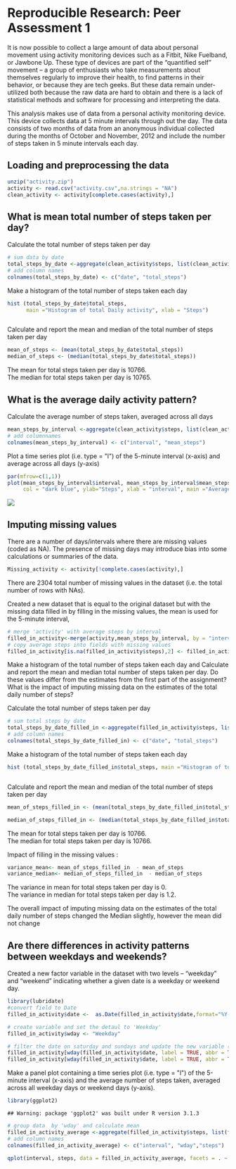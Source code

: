 # Reproducible Research: Peer Assessment 1

It is now possible to collect a large amount of data about personal movement using activity monitoring devices such as a Fitbit, Nike Fuelband, or Jawbone Up. These type of devices are part of the “quantified self” movement – a group of enthusiasts who take measurements about themselves regularly to improve their health, to find patterns in their behavior, or because they are tech geeks. But these data remain under-utilized both because the raw data are hard to obtain and there is a lack of statistical methods and software for processing and interpreting the data.

This analysis makes use of data from a personal activity monitoring device. This device collects data at 5 minute intervals through out the day. The data consists of two months of data from an anonymous individual collected during the months of October and November, 2012 and include the number of steps taken in 5 minute intervals each day.

## Loading and preprocessing the data

```r
unzip("activity.zip")
activity <- read.csv("activity.csv",na.strings = "NA")
clean_activity <- activity[complete.cases(activity),]
```


## What is mean total number of steps taken per day?

Calculate the total number of steps taken per day

```r
# sum data by date 
total_steps_by_date <-aggregate(clean_activity$steps, list(clean_activity$date), FUN = sum)
# add column names
colnames(total_steps_by_date) <- c("date", "total_steps")
```

Make a histogram of the total number of steps taken each day

```r
hist (total_steps_by_date$total_steps, 
      main ="Histogram of total Daily activity", xlab = "Steps")
```

<img src="PA1_template_files/figure-html/unnamed-chunk-3-1.png" title="" alt="" style="display: block; margin: auto;" />



Calculate and report the mean and median of the total number of steps taken per day

```r
mean_of_steps <- (mean(total_steps_by_date$total_steps))
median_of_steps <- (median(total_steps_by_date$total_steps))
```

The mean for total steps taken per day is 10766.  
The median for total steps taken per day is 10765.


## What is the average daily activity pattern?

Calculate the average number of steps taken, averaged across all days


```r
mean_steps_by_interval <-aggregate(clean_activity$steps, list(clean_activity$interval), FUN = mean)
# add columnnames
colnames(mean_steps_by_interval) <- c("interval", "mean_steps")
```

Plot a time series plot (i.e. type = "l") of the 5-minute interval (x-axis) and average across all days (y-axis)


```r
par(mfrow=c(1,1)) 
plot(mean_steps_by_interval$interval, mean_steps_by_interval$mean_steps, type="l", 
     col = "dark blue", ylab="Steps", xlab = "interval", main ="Average activity")
```

![](PA1_template_files/figure-html/unnamed-chunk-6-1.png) 

## Imputing missing values

There are a number of days/intervals where there are missing values (coded as NA). The presence of missing days may introduce bias into some calculations or summaries of the data.

```r
Missing_activity <- activity[!complete.cases(activity),]
```

There are  2304 total number of missing values in the dataset (i.e. the total number of rows with NAs).  


Created a new dataset that is equal to the original dataset but with the missing data filled in by filling in the missing values, the mean is used for the 5-minute interval, 

```r
# merge 'activity' with average steps by interval
filled_in_activity<-merge(activity,mean_steps_by_interval, by = "interval")
# copy average steps into fields with missing values
filled_in_activity[is.na(filled_in_activity$steps),2] <- filled_in_activity[is.na(filled_in_activity$steps),4]
```

Make a histogram of the total number of steps taken each day and Calculate and report the mean and median total number of steps taken per day. Do these values differ from the estimates from the first part of the assignment? What is the impact of imputing missing data on the estimates of the total daily number of steps?


Calculate the total number of steps taken per day

```r
# sum total steps by date
total_steps_by_date_filled_in <-aggregate(filled_in_activity$steps, list(filled_in_activity$date), FUN = sum)
# add column names
colnames(total_steps_by_date_filled_in) <- c("date", "total_steps")
```

Make a histogram of the total number of steps taken each day

```r
hist (total_steps_by_date_filled_in$total_steps, main ="Histogram of total Daily activity", xlab = "Steps")
```

<img src="PA1_template_files/figure-html/unnamed-chunk-10-1.png" title="" alt="" style="display: block; margin: auto;" />

Calculate and report the mean and median of the total number of steps taken per day

```r
mean_of_steps_filled_in <- (mean(total_steps_by_date_filled_in$total_steps))

median_of_steps_filled_in <- (median(total_steps_by_date_filled_in$total_steps))
```

The mean for total steps taken per day is 10766.  
The median for total steps taken per day is 10766.

Impact of filling in the missing values :

```r
variance_mean<- mean_of_steps_filled_in  - mean_of_steps
variance_median<- median_of_steps_filled_in  - median_of_steps
```
The variance in mean for total steps taken per day is 0.  
The variance in median for total steps taken per day is 1.2.

The overall impact of imputing missing data on the estimates of the total daily number of steps changed the Median slightly, however the mean did not change

## Are there differences in activity patterns between weekdays and weekends?

Created a new factor variable in the dataset with two levels – “weekday” and “weekend” indicating whether a given date is a weekday or weekend day.


```r
library(lubridate)
#convert field to Date
filled_in_activity$date <-  as.Date(filled_in_activity$date,format="%Y-%m-%d")

# create variable and set the detaul to 'Weekday'
filled_in_activity$wday <- "Weekday"

# filter the date on saturday and sundays and update the new variable (wday) to 'Weekend'
filled_in_activity[wday(filled_in_activity$date, label = TRUE, abbr = TRUE) == "Sun",5] <- "Weekend"
filled_in_activity[wday(filled_in_activity$date, label = TRUE, abbr = TRUE) == "Sat",5] <- "Weekend"
```

Make a panel plot containing a time series plot (i.e. type = "l") of the 5-minute interval (x-axis) and the average number of steps taken, averaged across all weekday days or weekend days (y-axis).


```r
library(ggplot2)
```

```
## Warning: package 'ggplot2' was built under R version 3.1.3
```

```r
# group data  by 'wday' and calculate mean
filled_in_activity_average <-aggregate(filled_in_activity$steps, list(filled_in_activity$interval,filled_in_activity$wday ), FUN = mean)
# add column names
colnames(filled_in_activity_average) <- c("interval", "wday","steps")

qplot(interval, steps, data = filled_in_activity_average, facets = . ~ wday,   geom = c("line", "smooth"), xlab="interval", ylab="average steps" ) + facet_grid(wday ~ .) 
```

<img src="PA1_template_files/figure-html/unnamed-chunk-14-1.png" title="" alt="" style="display: block; margin: auto;" />
